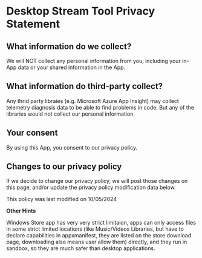 # Desktop Stream Tool Privacy Statement

## What information do we collect?
We will NOT collect any personal information from you, including your in-App data or your shared information in the App.

## What information do third-party collect?
Any thrid party libraies (e.g. Microsoft Azure App Insight) may collect telemetry diagnosis data to be able to find problems in code. But any of the libraries would not collect our personal information.

## Your consent
By using this App, you consent to our privacy policy.

## Changes to our privacy policy
If we decide to change our privacy policy, we will post those changes on this page, and/or update the privacy policy modification data below.

This policy was last modified on 10/05/2024
 

 

**Other Hints**

Windows Store app has very very strict limitaion, apps can only access files in some strict limited locations (like  Music/Videos Libraries, but have to declare capabilities in appxmanifest, they are listed on the store download page, downloading also means user allow them)  directly, and they run in sandbox, so they are much safer than desktop applications.